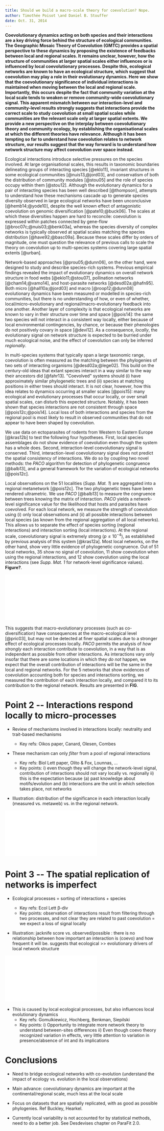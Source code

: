 ```yaml
---
title: Should we build a macro-scale theory for coevolution? Nope.
author: Timothée Poisot \and Daniel B. Stouffer
date: Oct. 31, 2014
---
```


**Coevolutionary dynamics acting on both species and their interactions
are a key driving force behind the structure of ecological communities. The
Geographic Mosaic Theory of Coevolution (GMTC) provides a spatial perspective
to these dynamics by proposing the existence of feedbacks between local
and regional scales. It remains unclear, however, how the structure of
communities at larger spatial scales either influences or is influenced by
local coevolutionary processes. Despite this, ecological networks are known
to have an ecological structure, which suggest that coevolution may play a
role in their evolutionary dynamics. Here we show that the coevolutionary
significance of individual interactions is maintained when moving between
the local and regional scale. Importantly, this occurs despite the fact that
community variation at the local scale tends to weaken or remove community-wide
coevolutionary signal. This apparent mismatch between our interaction-level
and community-level results strongly suggests that interactions provide the
correct scale to study coevolution at small spatial scales while communities
are the relevant scale only at larger spatial extents. We provide a new
perspective on the interplay between coevolutionary theory and community
ecology, by establishing the organisational scales at which the different
theories have relevance. Although it has been tempting so far to understand
how coevolution relates to network structure, our results suggest that the
way forward is to understand how network structure may affect coevolution
over space instead.**

Ecological interactions introduce selective pressures on the species
involved. At large organisational scales, this results in taxonomic boundaries
delineating groups of interacting species [@eklo11], invariant structures in
some ecological communities [@nuis13,@jord03], and conservatism of both the
distribution of community modules [@stou05] and the role of species occupy
within them [@stou12]. Although the evolutionary dynamics for a pair of
interacting species has been well described [@thompson], attempts to understand
how these mechanisms cascade up to generate species diversity observed in
large ecological networks have been unconclusive [@hemb14;@yode10], despite
the well known effect of antagonistic coevolution on genomic diversification
[@pate10;@buck06]. The scales at which these diversities happen are hard to
reconcile: coevolution is expressed within patches connected by gene-flow
[@broc07c;@nuis03;@benk03a], whereas the species diversity of complex networks
is typically observed at spatial scales matching the species distribution
[@have92;@basc09a]. Because these scales differ by orders of magnitude,
one must question the relevance of previous calls to scale the theory on
coevolution up to multi-species systems covering large spatial extents
[@urban].

Network-based approaches [@prou05;@dunn06], on the other hand, were designed
to study and describe species-rich systems. Previous empirical findings
revealed the impact of evolutionary dynamics on overall network structure
in food webs [@eklo11;@stou07], pollination networks [@cham14;@vamo14], and
host-parasite networks [@desd02a;@hafn95]. Both micro [@hall10a;@jord03]
and macro [@roop12;@dunn08] evolutionary dynamics have been measured or
modelled in species-rich communities, but there is no understanding of how,
or even of whether, local/micro-evolutionary and regional/macro-evolutionary
feedback into one another.  Another layer of complexity is that ecological
networks are known to vary in their structure over time and space [@pois14]:
the same two species will not interact in a consistent way locally, either
because of local environmental contingencies, by chance, or because their
phenologies do not positively covary in space [@devi12]. As a consequence,
*locally*, the evolutionary signal on network structure is expected to be
burried under much ecological noise, and the effect of coevolution can only
be inferred *regionally*.

In multi-species systems that typically span a large taxonomic range,
coevolution is often measured as the matching between the phylogenies of two
sets of interacting organisms [@desd02a;@lege02]. This build on the century-old
ideas that extant species interact in a way similar to the way their ancestors
did [@fahr13]. "Coevolved" systems should (i) have approximately similar
phylogenetic trees and (ii) species at matching positions in either trees
should interact. It is not clear, however, how this idea relates to dynamics
occurring at smaller scales [@pois15]: many ecological and evolutionary
processes that occur locally, or over small spatial scales, can disturb this
expected structure. Notably, it has been shown that species interactions
are not consistent through space [@pois12c;@pois14]. Local loss of both
interactions and species from the regional pool is most likely to result in
observed communities that do not appear to have been shaped by coevolution.

We use data on ectoparasites of rodents from Western to Eastern Europe
[@kras12b] to test the following four hypotheses. First, local species
assemblages do not show evidence of coevolution even though the system
has a whole does. Second, interaction-level coevolutionary signal is
conserved. Third, interaction-level coevolutionary signal does not predict the
spatial consistency of interactions. We do so by coupling two novel methods:
the *PACO* algorithm for detection of phylogenetic congruence [@balb13],
and a general framework for the variation of ecological networks [@pois12c].

<!--Result 1-->

Local observations on the 51 localities (*Supp. Mat. 1*) are aggregated into a
regional metanetwork [@pois12c]. The two phylogenetic trees have been rendered
ultrametric. We use *PACO* [@balb13] to measure the congruence between trees
knowing the matrix of interaction. *PACO* yields a network-level significance
value for the likelihood that hosts and parasites have coevolved. For each
local network, we measure the strength of coevolution using (i) only local
observations and (ii) all possible interactions between local species (as
known from the regional aggregation of all local networks). This allows us to
separate the effect of species sorting (regional interactions) and interaction
sorting (local interactions). At the regional scale, coevolutionary signal
is extremely strong ($p \leq 10^{-4}$), as established by previous analysis
of this system [@kras12a]. Most local networks, on the other hand, show
very little evidence of phylogenetic congruence. Out of 51 local networks,
35 show no signal of coevolution, 11 show coevolution when using the regional
interactions, and 12 show coevolution using the local interactions (see *Supp.
Mat. 1* for network-level significance values). **Figure?**.

![figure1]

<!--Result 2-->

This suggests that macro-evolutionary processes (such as co-diversification)
have consequences at the macro-ecological level [@pric03], but may not be
detected at finer spatial scales due to a stronger effect of ecological
processes locally. *PACO* permits the analysis of *how strongly* each
interaction contribute to coevolution, in a way that is as independent as
possible from other interactions. As interactions vary only insofar that there
are some locations in which they *do not* happen, we expect that the overall
contribution of interactions will be the same in the local and regional
networks. For the 5 networks that show evidences of coevolution accounting
both for species and interactions sorting, we measured the contribution of
each interaction locally, and compared it to its contribution to the regional
network. Results are presented in **FIG**.


# Point 2 -- Interactions respond locally to micro-processes

- Review of mechanisms involved in interactions locally: neutrality and trait-based mechanisms
  - Key refs: Oikos paper, Canard, Olesen, Combes

- These mechanism can only *filter* from a pool of regional interactions
  - Key refs: Biol Lett paper, Olito & Fox, Lounnas, ...
  - Key points: i) even though they will change the network-level signal, contribution of interactions should not vary locally vs. regionally ii) this is the expectation because (a) past knowledge about motifs/evolution and (b) interactions are the unit in which selection takes place, not networks

- Illustration: distribution of the significance in each interaction locally
(measured vs. metaweb) vs. in the regional network.

![figure2]

# Point 3 -- The spatial replication of networks is imperfect

- Ecological processes = sorting of interactions + species
  - Key refs: Ecol Lett &beta;-div
  - Key points: observation of interactions result from filtering through two processes, and not clear they are related to past coevolution = we expect a loss of signal locally

- Illustration: jacknife score vs. observed/possible : there is no relationship
between how important an interaction is (coevo) and how frequent it will
be. suggests that ecological >> evolutionary drivers of local network structure

![figure3]

- This is caused by local ecological processes, but also influences local evolutionary dynamics
  - Key refs: Gomulkiewicz, Hochberg, Benkman, Siepilski
  - Key points: i) Opportunity to integrate more network theory to understand between-sites differences ii) Even though coevo theory recognized variation in effects, very little attention to variation in presence/absence of int and its implications

# Conclusions

- Need to bridge ecological networks with co-evolution (understand the impact
of ecology vs. evolution in the local observations)

- Main advance: coevolutionary dynamics are important at the
continental/regional scale, much less at the local scale

- Focus on datasets that are spatially replicated, with as good as possible
phylogenies. Ref Buckley, Hearkel.

- Currently local variability is not accounted for by statistical methods,
need to do a better job. See Desdevises chapter on ParaFit 2.0.

[figure1]: ../figures/figure1.pdf "We determined whether a significant matching existed between hosts and parasites phylogenies at each location, using the PACo method. The association matrices used where (i) the *local* (observed) interactions, and (ii) the *regional* (possible, after aggregating all local datasets) ones. Surprisingly, and even though the regional dataset shows a strong co-cladogenetic structure, very few samplign sites show this too; 35 out of 51 communities where found not to be coevolved using either matrices."

[figure2]: ../figures/figure2.pdf "TODO"

[figure3]: ../figures/figure3.pdf "TODO"

